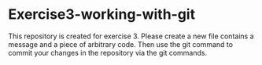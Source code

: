 # Exercise3-working-with-git
This repository is created for exercise 3. 
Please create a new file contains a message and a piece of arbitrary code.
Then use the git command to commit your changes in the repository via the git commands.
